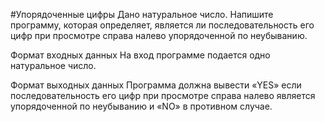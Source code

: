 #Упорядоченные цифры
Дано натуральное число. Напишите программу, которая определяет, является ли последовательность его цифр при просмотре справа налево упорядоченной по неубыванию.

Формат входных данных 
На вход программе подается одно натуральное число.

Формат выходных данных
Программа должна вывести «YES» если последовательность его цифр при просмотре справа налево является упорядоченной по неубыванию и «NO» в противном случае.